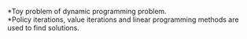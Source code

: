  *Toy problem of dynamic programming problem.  
 *Policy iterations, value iterations and linear programming methods are used to find solutions.  
